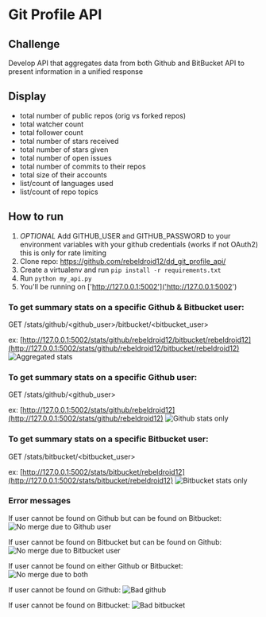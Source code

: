 # Git Profile API

## Challenge

Develop API that aggregates data from both Github and BitBucket API to present information in a unified response

## Display

- total number of public repos (orig vs forked repos)
- total watcher count
- total follower count
- total number of stars received
- total number of stars given
- total number of open issues
- total number of commits to their repos
- total size of their accounts
- list/count of languages used
- list/count of repo topics

## How to run
1. *OPTIONAL* Add GITHUB_USER and GITHUB_PASSWORD to your environment variables with your github credentials (works if not OAuth2) this is only for rate limiting
2. Clone repo: https://github.com/rebeldroid12/dd_git_profile_api/
3. Create a virtualenv and run `pip install -r requirements.txt`
4. Run `python my_api.py`
5. You'll be running on ['http://127.0.0.1:5002']('http://127.0.0.1:5002')


### To get summary stats on a specific Github & Bitbucket user:
GET /stats/github/<github_user>/bitbucket/<bitbucket_user>

ex: [http://127.0.0.1:5002/stats/github/rebeldroid12/bitbucket/rebeldroid12](http://127.0.0.1:5002/stats/github/rebeldroid12/bitbucket/rebeldroid12)
![Aggregated stats](https://github.com/rebeldroid12/dd_git_profile_api/blob/master/misc/merged.png)


### To get summary stats on a specific Github user:
GET /stats/github/<github_user>

ex: [http://127.0.0.1:5002/stats/github/rebeldroid12](http://127.0.0.1:5002/stats/github/rebeldroid12)
![Github stats only](https://github.com/rebeldroid12/dd_git_profile_api/blob/master/misc/github.png)


### To get summary stats on a specific Bitbucket user:
GET /stats/bitbucket/<bitbucket_user>

ex: [http://127.0.0.1:5002/stats/bitbucket/rebeldroid12](http://127.0.0.1:5002/stats/bitbucket/rebeldroid12)
![Bitbucket stats only](https://github.com/rebeldroid12/dd_git_profile_api/blob/master/misc/bitbucket.png)

### Error messages
If user cannot be found on Github but can be found on Bitbucket:
![No merge due to Github user](https://github.com/rebeldroid12/dd_git_profile_api/blob/master/misc/no_merge_on_github.png)

If user cannot be found on Bitbucket but can be found on Github:
![No merge due to Bitbucket user](https://github.com/rebeldroid12/dd_git_profile_api/blob/master/misc/no_merge_on_bitbucket.png)

If user cannot be found on either Github or Bitbucket:
![No merge due to both](https://github.com/rebeldroid12/dd_git_profile_api/blob/master/misc/no_merge_both.png)

If user cannot be found on Github:
![Bad github](https://github.com/rebeldroid12/dd_git_profile_api/blob/master/misc/bad_github.png)

If user cannot be found on Bitbucket:
![Bad bitbucket](https://github.com/rebeldroid12/dd_git_profile_api/blob/master/misc/bad_bitbucket.png)
